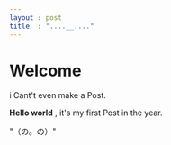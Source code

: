 ```yaml
---
layout : post
title  : "....__...."
---
```


# Welcome
i Cant't even make a Post.

**Hello world** , it's my first Post in the year.

"（の。の）"
